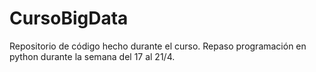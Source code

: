 # CursoBigData
Repositorio de código hecho durante el curso.
Repaso programación en python durante la semana del 17 al 21/4.
